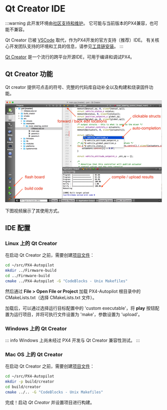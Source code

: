 # Qt Creator IDE

:::warning
此开发环境由[社区支持和维护](../advanced/community_supported_dev_env.md)。
它可能与当前版本的PX4兼容，也可能不兼容。

Qt Creator 已被 [VSCode](../dev_setup/vscode.md) 取代，作为PX4开发的官方支持（推荐）IDE。
有关核心开发团队支持的环境和工具的信息，请参见[工具链安装](../dev_setup/dev_env.md)。
:::

[Qt Creator](https://www.qt.io/download-open-source) 是一个流行的跨平台开源IDE，可用于编译和调试PX4。

## Qt Creator 功能

Qt creator 提供可点击的符号、完整的代码库自动补全以及构建和烧录固件功能。

![Qt Creator 截图](../../assets/toolchain/qtcreator.png)

下图视频展示了其使用方式。

<lite-youtube videoid="Bkk8zttWxEI" title="(Qt Creator) PX4 Flight Stack Build Experience"/>

## IDE 配置

### Linux 上的 Qt Creator

在启动 Qt Creator 之前，需要创建[项目文件](https://gitlab.kitware.com/cmake/community/-/wikis/doc/cmake/Generator-Specific-Information#codeblocks-generator)：

```sh
cd ~/src/PX4-Autopilot
mkdir ../Firmware-build
cd ../Firmware-build
cmake ../PX4-Autopilot -G "CodeBlocks - Unix Makefiles"
```

然后通过 **File > Open File or Project** 加载 PX4-Autopilot 根目录中的 CMakeLists.txt（选择 CMakeLists.txt 文件）。

加载后，可以通过选择运行目标配置中的 'custom executable'，将 **play** 按钮配置为运行项目，并将可执行文件设置为 'make'，参数设置为 'upload'。

### Windows 上的 Qt Creator

::: info
Windows 上尚未经过 PX4 开发与 Qt Creator 兼容性测试。
:::

### Mac OS 上的 Qt Creator

在启动 Qt Creator 之前，需要创建[项目文件](https://gitlab.kitware.com/cmake/community/-/wikis/doc/cmake/Generator-Specific-Information#codeblocks-generator)：

```sh
cd ~/src/PX4-Autopilot
mkdir -p build/creator
cd build/creator
cmake ../.. -G "CodeBlocks - Unix Makefiles"
```

完成！启动 _Qt Creator_ 并设置项目进行构建。

<!-- note, video here was removed/made private, and in any case out of date. Just hoping people can work it out -->